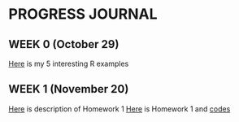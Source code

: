 # PROGRESS JOURNAL
## WEEK 0 (October 29)

[Here](files/example_homework_0.Rmd.html) is my 5 interesting R examples

## WEEK 1 (November 20)
[Here](files/IE582_Fall20_Homework1.pdf) is description of Homework 1
[Here]() is Homework 1 and [codes](files/IE582_HW1_Kaya.R)

